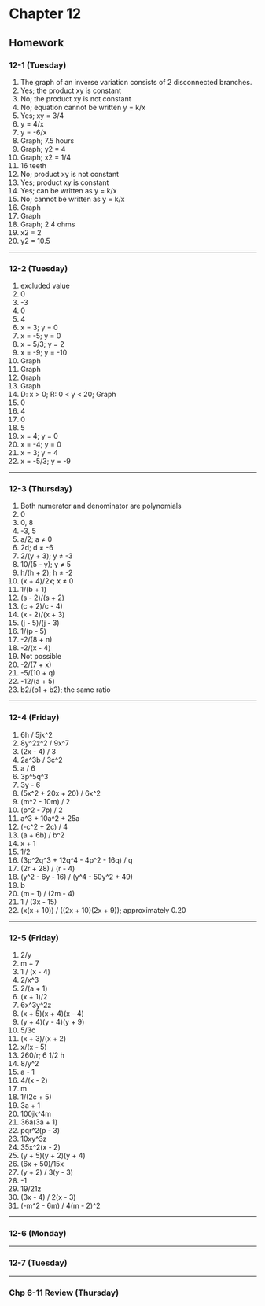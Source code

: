 # Chapter 12

## Homework

### 12-1 (Tuesday)

1. The graph of an inverse variation consists of 2 disconnected branches.
2. Yes; the product xy is constant
3. No; the product xy is not constant
4. No; equation cannot be written y = k/x
5. Yes; xy = 3/4
6. y = 4/x
7. y = -6/x
8. Graph; 7.5 hours
9. Graph; y2 = 4
10. Graph; x2 = 1/4
11. 16 teeth
12. No; product xy is not constant
13. Yes; product xy is constant
14. Yes; can be written as y = k/x
15. No; cannot be written as y = k/x
16. Graph
17. Graph
18. Graph; 2.4 ohms
19. x2 = 2
20. y2 = 10.5

---

### 12-2 (Tuesday)

1. excluded value
2. 0
3. -3
4. 0
5. 4
6. x = 3; y = 0
7. x = -5; y = 0
8. x = 5/3; y = 2
9. x = -9; y = -10
10. Graph
11. Graph
12. Graph
13. Graph
14. D: x > 0; R: 0 < y < 20; Graph
15. 0
16. 4
17. 0
18. 5
19. x = 4; y = 0
20. x = -4; y = 0
21. x = 3; y = 4
22. x = -5/3; y = -9

---

### 12-3 (Thursday)

1. Both numerator and denominator are polynomials
2. 0
3. 0, 8
4. -3, 5
5. a/2; a ≠ 0
6. 2d; d ≠ -6
7. 2/(y + 3); y ≠ -3
8. 10/(5 - y); y ≠ 5
9. h/(h + 2); h ≠ -2
10. (x + 4)/2x; x ≠ 0
11. 1/(b + 1)
12. (s - 2)/(s + 2)
13. (c + 2)/c - 4)
14. (x - 2)/(x + 3)
15. (j - 5)/(j - 3)
16. 1/(p - 5)
17. -2/(8 + n)
18. -2/(x - 4)
19. Not possible
20. -2/(7 + x)
21. -5/(10 + q)
22. -12/(a + 5)
23. b2/(b1 + b2); the same ratio

---

### 12-4 (Friday)

1. 6h / 5jk^2
2. 8y^2z^2 / 9x^7
3. (2x - 4) / 3
4. 2a^3b / 3c^2
5. a / 6
6. 3p^5q^3
7. 3y - 6
8. (5x^2 + 20x + 20) / 6x^2
9. (m^2 - 10m) / 2
10. (p^2 - 7p) / 2
11. a^3 + 10a^2 + 25a
12. (-c^2 + 2c) / 4
13. (a + 6b) / b^2
14. x + 1
15. 1/2
16. (3p^2q^3 + 12q^4 - 4p^2 - 16q) / q
17. (2r + 28) / (r - 4)
18. (y^2 - 6y - 16) / (y^4 - 50y^2 + 49)
19. b
20. (m - 1) / (2m - 4)
21. 1 / (3x - 15)
22. (x(x + 10)) / ((2x + 10)(2x + 9)); approximately 0.20

---

### 12-5 (Friday)

1. 2/y
2. m + 7
3. 1 / (x - 4)
4. 2/x^3
5. 2/(a + 1)
6. (x + 1)/2
7. 6x^3y^2z
8. (x + 5)(x + 4)(x - 4)
9. (y + 4)(y - 4)(y + 9)
10. 5/3c
11. (x + 3)/(x + 2)
12. x/(x - 5)
13. 260/r; 6 1/2 h
14. 8/y^2
15. a - 1
16. 4/(x - 2)
17. m
18. 1/(2c + 5)
19. 3a + 1
20. 100jk^4m
21. 36a(3a + 1)
22. pqr^2(p - 3)
23. 10xy^3z
24. 35x^2(x - 2)
25. (y + 5)(y + 2)(y + 4)
26. (6x + 50)/15x
27. (y + 2) / 3(y - 3)
28. -1
29. 19/21z
30. (3x - 4) / 2(x - 3)
31. (-m^2 - 6m) / 4(m - 2)^2

---

### 12-6 (Monday)

---

### 12-7 (Tuesday)

---

### Chp 6-11 Review (Thursday)
